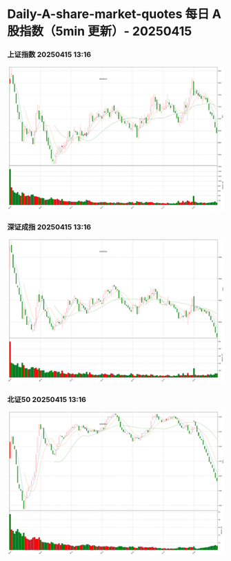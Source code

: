 
# Daily-A-share-market-quotes 每日 A 股指数（5min 更新）- 20250415

### 上证指数 20250415 13:16
![](./fig/2025/4/20250415-sh000001.png)

### 深证成指 20250415 13:16
![](./fig/2025/4/20250415-sz399001.png)

### 北证50 20250415 13:16
![](./fig/2025/4/20250415-bj899050.png)
